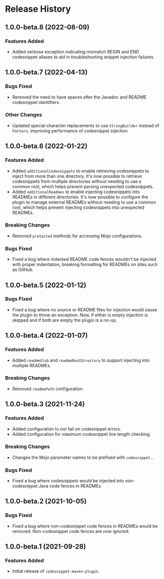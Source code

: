 # Release History

## 1.0.0-beta.8 (2022-08-09)

### Features Added

- Added verbose exception indicating mismatch BEGIN and END codesnippet aliases to aid in troubleshooting snippet injection failures.

## 1.0.0-beta.7 (2022-04-13)

### Bugs Fixed

- Removed the need to have spaces after the Javadoc and README codesnippet identifiers.

### Other Changes

- Updated special character replacements to use `StringBuilder` instead of `Pattern`, improving performance of 
  codesnippet injection.

## 1.0.0-beta.6 (2022-01-22)

### Features Added

- Added `additionalCodesnippets` to enable retrieving codesnippets to inject from more than one directory. It's now 
  possible to retrieve codesnippets from multiple directories without needing to use a common root, which helps prevent
  parsing unexpected codesnippets.
- Added `additionalReadmes` to enable injecting codesnippets into READMEs in different directories. It's now possible to
  configure the plugin to manage external READMEs without needing to use a common root, which helps prevent injecting
  codesnippets into unexpected READMEs.

### Breaking Changes

- Removed `protected` methods for accessing Mojo configurations.

### Bugs Fixed

- Fixed a bug where indented README code fences wouldn't be injected with proper indentation, breaking formatting for 
  READMEs on sites such as GitHub.

## 1.0.0-beta.5 (2022-01-12)

### Bugs Fixed

- Fixed a bug where no source or README files for injection would cause the plugin to throw an exception. Now, if either
  is empty injection is skipped and if both are empty the plugin is a no-op.

## 1.0.0-beta.4 (2022-01-07)

### Features Added

- Added `readmeGlob` and `readmeRootDirectory` to support injecting into multiple READMEs.

### Breaking Changes

- Removed `readmePath` configuration.

## 1.0.0-beta.3 (2021-11-24)

### Features Added

- Added configuration to not fail on codesnippet errors.
- Added configuration for maximum codesnippet line length checking.

### Breaking Changes

- Changes the Mojo parameter names to be prefixed with `codesnippet.`.

### Bugs Fixed

- Fixed a bug where codesnippets would be injected into non-codesnippet Java code fences in READMEs.

## 1.0.0-beta.2 (2021-10-05)

### Bugs Fixed

- Fixed a bug where non-codesnippet code fences in READMEs would be removed. Non-codesnippet code fences are now ignored.

## 1.0.0-beta.1 (2021-09-28)

### Features Added

- Initial release of `codesnippet-maven-plugin`.
